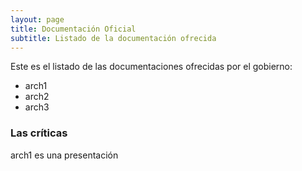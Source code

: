 ```yaml
---
layout: page
title: Documentación Oficial
subtitle: Listado de la documentación ofrecida
---
```


Este es el listado de las documentaciones ofrecidas por el gobierno:

- arch1
- arch2
- arch3

### Las críticas

arch1 es una presentación